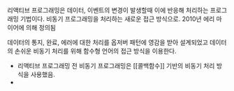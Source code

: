 
리액티브 프로그래밍은 데이터, 이벤트의 변경이 발생할때 이에 반응해 처리하는 프로그래밍 기법이다.
비동기 프로그래밍을 처리하는 새로운 접근 방식으로. 2010년 에리 마이어에 의해 정의됨

데이터의 통지, 완료, 에러에 대한 처리를 옵저버 패턴에 영감을 받아 설계되었고 데이터의 손쉬운 비동기 처리를 위해 함수형 언어의 접근 방식을 이용한다.

- 리액티브 프로그래밍 전 비동기 프로그래밍은 [[콜백함수]] 기반의 비동기 처리 방식을 사용했음.
- 